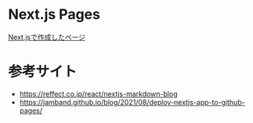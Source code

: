 # Next.js Pages

[Next.jsで作成したページ](https://jirentaicho.github.io/)

# 参考サイト

* https://reffect.co.jp/react/nextjs-markdown-blog
* https://jamband.github.io/blog/2021/08/deploy-nextjs-app-to-github-pages/

